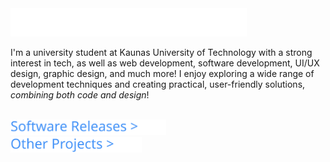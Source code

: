 <div>
  <img src="https://github.com/justinnas/justinnas/blob/main/assets/Hi_Im_Justinas_Light.svg" alt="Hi, I'm Justinas" height="45">
</div>

I'm a university student at Kaunas University of Technology with a strong interest in tech, as well as web development, software development, UI/UX design, graphic design, and much more! I enjoy exploring a wide range of development techniques and creating practical, user-friendly solutions, *combining both code and design*!

<br/>

<div>
  <a href="https://github.com/stars/justinnas/lists/software">
    <img src="https://github.com/justinnas/justinnas/blob/main/assets/Justinas_Software_Releases.svg" alt="Software Releases" height="25">
  </a>
</div>

<div>
  <a href="https://github.com/stars/justinnas/lists/projects">
    <img src="https://github.com/justinnas/justinnas/blob/main/assets/Justinas_Other_Projects.svg" alt="Other Projects" height="25">
  </a>
</div>
